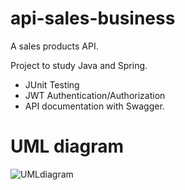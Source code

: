 # api-sales-business

A sales products API.

Project to study Java and Spring.

- JUnit Testing
-  JWT Authentication/Authorization
- API documentation with Swagger.

# UML diagram

![UMLdiagram](https://user-images.githubusercontent.com/105166358/219141574-e8c8b756-8a7b-49d3-bc7b-667561b5228c.png)
